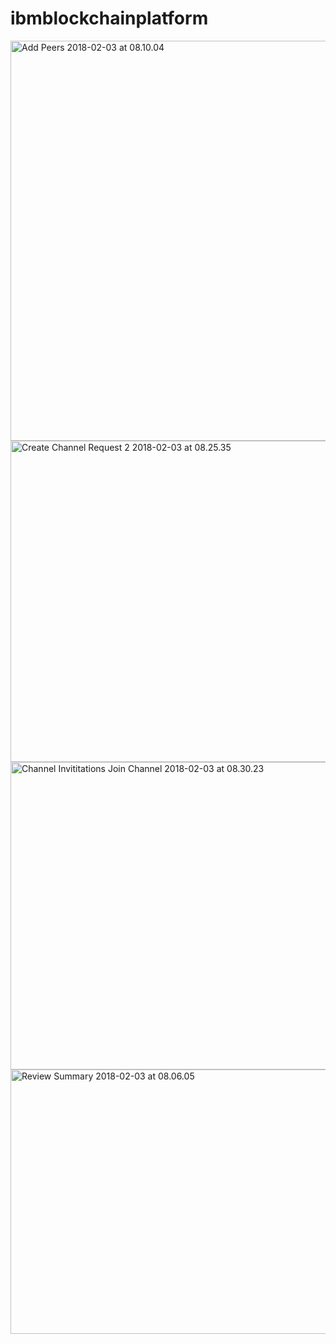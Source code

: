 # ibmblockchainplatform

<img src="https://farm5.staticflickr.com/4703/40065270701_174c34fd36_z.jpg" width="596" height="640" alt="Add Peers 2018-02-03 at 08.10.04">

<img src="https://farm5.staticflickr.com/4628/40032635882_596f5a1d12_z.jpg" width="640" height="514" alt="Create Channel Request 2 2018-02-03 at 08.25.35">

<img src="https://farm5.staticflickr.com/4724/26192098438_e42474956d_z.jpg" width="640" height="492" alt="Channel Invititations Join Channel  2018-02-03 at 08.30.23">

<img src="https://farm5.staticflickr.com/4698/40065268431_7e875d542a_z.jpg" width="640" height="423" alt="Review Summary 2018-02-03 at 08.06.05">




